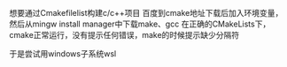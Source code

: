 想要通过Cmakefilelist构建c/c++项目
百度到cmake地址下载后加入环境变量，然后从mingw install manager中下载make、gcc
在正确的CMakeLists下，cmake正常运行，没有提示任何错误，make的时候提示缺少分隔符


于是尝试用windows子系统wsl